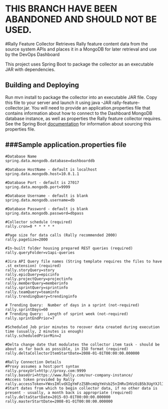 # THIS BRANCH HAVE BEEN ABANDONED AND SHOULD NOT BE USED.

#Rally Feature Collector
Retrieves Rally feature content data from the source system APIs and places it in a MongoDB for later retrieval and use by the DevOps Dashboard

This project uses Spring Boot to package the collector as an executable JAR with dependencies.

Building and Deploying
--------------------------------------

Run mvn install to package the collector into an executable JAR file. Copy this file to your server and launch it using
java -JAR rally-feature-collector.jar. You will need to provide an application.properties file that contains information about how
to connect to the Dashboard MongoDB database instance, as well as properties the Rally feature collector requires. See
the Spring Boot [documentation](http://docs.spring.io/spring-boot/docs/current-SNAPSHOT/reference/htmlsingle/#boot-features-external-config-application-property-files)
for information about sourcing this properties file.

###Sample application.properties file
--------------------------------------

    #Database Name 
    spring.data.mongodb.database=dashboarddb

    #Database HostName - default is localhost
    spring.data.mongodb.host=10.0.1.1

    #Database Port - default is 27017
    spring.data.mongodb.port=9999

    #Database Username - default is blank
    spring.data.mongodb.username=db

    #Database Password - default is blank
    spring.data.mongodb.password=dbpass

    #Collector schedule (required)
    rally.cron=0 * * * * *

    #Page size for data calls (Rally recommended 2000)
    rally.pageSize=2000

    #In-built folder housing prepared REST queries (required)
    rally.queryFolder=v1api-queries

    #Jira API Query file names (String template requires the files to have .st extension) (required)
    rally.storyQuery=story
    rally.epicQuery=epicinfo
    rally.projectQuery=projectinfo
    rally.memberQuery=memberinfo
    rally.sprintQuery=sprintinfo
    rally.teamQuery=teaminfo
    rally.trendingQuery=trendinginfo

    # Trending Query:  Number of days in a sprint (not-required)
    rally.sprintDays=60
    # Trending Query:  Length of sprint week (not-required)
    rally.sprintEndPrior=7

    #Scheduled Job prior minutes to recover data created during execution time (usually, 2 minutes is enough)
    rally.scheduledPriorMin=2

    #Delta change date that modulates the collector item task - should be about as far back as possible, in ISO format (required)
    rally.deltaCollectorItemStartDate=2008-01-01T00:00:00.000000

    #Rally Connection Details
    #Proxy assumes a host:port syntax
    rally.proxyUrl=http://proxy.com:9999
    rally.baseUri=https://www.Rally.com/our-company-instance/
    #Access token provided by Rally
    rally.accessToken=YWxsIHlvdXIgYmFzZSBhcmUgYmVsb25nIHRvIHVzOiB5b3UgYXJlIG9uIHRoZSB3YXkgdG8gZGVzdHJ1Y3Rpb246IG1ha2UgeW91ciB0aW1l
    #Start dates from which to begin collector data, if no other data is present - usually, a month back is appropriate (required)
    rally.deltaStartDate=2015-03-01T00:00:00.000000
    rally.masterStartDate=2008-01-01T00:00:00.000000
